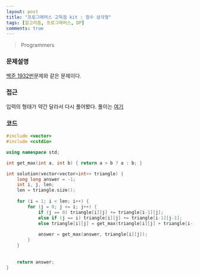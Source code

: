 ```yaml
---
layout: post
title: "프로그래머스 고득점 kit : 정수 삼각형"
tags: [알고리즘, 프로그래머스, DP]
comments: true
---
```


> Programmers  

### 문제설명  
[백준 1932번](https://www.acmicpc.net/problem/1932)문제와 같은 문제이다.  

### 접근  
입력의 형태가 약간 달라서 다시 풀어봤다. 풀이는 [여기](https://sihyungyou.github.io/baekjoon-1932/)  

### 코드  
~~~c++
#include <vector>
#include <cstdio>

using namespace std;

int get_max(int a, int b) { return a > b ? a : b; }

int solution(vector<vector<int>> triangle) {
    long long answer = -1;
    int i, j, len;
    len = triangle.size();
    
    for (i = 1; i < len; i++) {
        for (j = 0; j <= i; j++) {
            if (j == 0) triangle[i][j] += triangle[i-1][j];
            else if (j == i) triangle[i][j] += triangle[i-1][j-1];
            else triangle[i][j] = get_max(triangle[i][j] + triangle[i-1][j-1], triangle[i][j] + triangle[i-1][j]);
            
            answer = get_max(answer, triangle[i][j]);
        }
    }
    
    
    return answer;
}
~~~